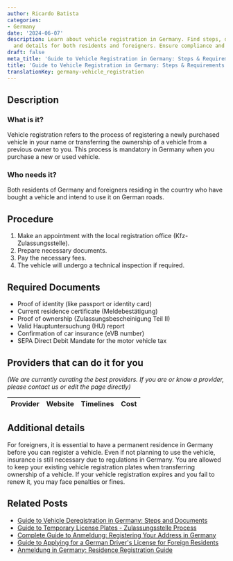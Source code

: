 ```yaml
---
author: Ricardo Batista
categories:
- Germany
date: '2024-06-07'
description: Learn about vehicle registration in Germany. Find steps, documents needed,
  and details for both residents and foreigners. Ensure compliance and avoid penalties.
draft: false
meta_title: 'Guide to Vehicle Registration in Germany: Steps & Requirements'
title: 'Guide to Vehicle Registration in Germany: Steps & Requirements'
translationKey: germany-vehicle_registration
---
```


## Description
### What is it?
Vehicle registration refers to the process of registering a newly purchased vehicle in your name or transferring the ownership of a vehicle from a previous owner to you. This process is mandatory in Germany when you purchase a new or used vehicle.

### Who needs it?
Both residents of Germany and foreigners residing in the country who have bought a vehicle and intend to use it on German roads.

## Procedure
1. Make an appointment with the local registration office (Kfz-Zulassungsstelle).
2. Prepare necessary documents.
3. Pay the necessary fees.
4. The vehicle will undergo a technical inspection if required.

## Required Documents
- Proof of identity (like passport or identity card)
- Current residence certificate (Meldebestätigung)
- Proof of ownership (Zulassungsbescheinigung Teil II)
- Valid Hauptuntersuchung (HU) report
- Confirmation of car insurance (eVB number)
- SEPA Direct Debit Mandate for the motor vehicle tax

## Providers that can do it for you

_(We are currently curating the best providers. If you are or know a provider, please contact us or edit the page directly)_

| Provider        |     Website     |     Timelines    |       Cost      |
| :-------------: | :-------------: |  :-------------: | :-------------: |

## Additional details
For foreigners, it is essential to have a permanent residence in Germany before you can register a vehicle. Even if not planning to use the vehicle, insurance is still necessary due to regulations in Germany. You are allowed to keep your existing vehicle registration plates when transferring ownership of a vehicle. If your vehicle registration expires and you fail to renew it, you may face penalties or fines.
## Related Posts

- [Guide to Vehicle Deregistration in Germany: Steps and Documents](https://tramitit.com/guides/germany/vehicle_deregistration/)
- [Guide to Temporary License Plates - Zulassungsstelle Process](https://tramitit.com/guides/germany/applying_for_temporary_license_plates/)
- [Complete Guide to Anmeldung: Registering Your Address in Germany](https://tramitit.com/guides/germany/change_of_address_registration/)
- [Guide to Applying for a German Driver's License for Foreign Residents](https://tramitit.com/guides/germany/application_for_a_drivers_license/)
- [Anmeldung in Germany: Residence Registration Guide](https://tramitit.com/guides/germany/registration_of_residence/)